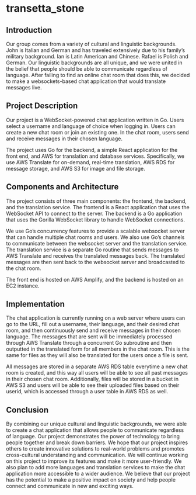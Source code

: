 # transetta_stone

## Introduction 

Our group comes from a variety of cultural and linguistic backgrounds. John is Italian and German and has traveled extensively due to his family’s military background. Ian is Latin American and Chinese. Rafael is Polish and German. Our linguistic backgrounds are all unique, and we were united in the belief that people should be able to communicate regardless of language. After failing to find an online chat room that does this, we decided to make a websockets-based chat application that would translate messages live. 


## Project Description

Our project is a WebSocket-powered chat application written in Go. Users select a username and language of choice when logging in. Users can create a new chat room or join an existing one. In the chat room, users send and receive messages in their chosen language.

The project uses Go for the backend, a simple React application for the front end, and AWS for translation and database services. Specifically, we use AWS Translate for on-demand, real-time translation, AWS RDS for message storage, and AWS S3 for image and file storage.

## Components and Architecture

The project consists of three main components: the frontend, the backend, and the translation service. The frontend is a React application that uses the WebSocket API to connect to the server. The backend is a Go application that uses the Gorilla WebSocket library to handle WebSocket connections. 

We use Go’s concurrency features to provide a scalable websocket server that can handle multiple chat rooms and users. We also use Go’s channels to communicate between the websocket server and the translation service. The translation service is a separate Go routine that sends messages to AWS Translate and receives the translated messages back. The translated messages are then sent back to the websocket server and broadcasted to the chat room.

The front end is hosted on AWS Amplify, and the backend is hosted on an EC2 instance. 


## Implementation

The chat application is currently running on a web server where users can go to the URL, fill out a username, their language, and their desired chat room, and then continuously send and receive messages in their chosen language. The messages that are sent will be immediately processed through AWS Translate through a concurrent Go subroutine and then outputted in the translated form for all members in the chat room. This is the same for files as they will also be translated for the users once a file is sent. 

All messages are stored in a separate AWS RDS table everytime a new chat room is created, and this way all users will be able to see all past messages in their chosen chat room. Additionally, files will be stored in a bucket in AWS S3 and users will be able to see their uploaded files based on their userid, which is accessed through a user table in AWS RDS as well. 


## Conclusion

By combining our unique cultural and linguistic backgrounds, we were able to create a chat application that allows people to communicate regardless of language. Our project demonstrates the power of technology to bring people together and break down barriers. We hope that our project inspires others to create innovative solutions to real-world problems and promotes cross-cultural understanding and communication. We will continue working on this project to improve its features and make it more user-friendly. We also plan to add more languages and translation services to make the chat application more accessible to a wider audience. We believe that our project has the potential to make a positive impact on society and help people connect and communicate in new and exciting ways.